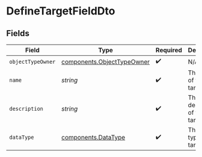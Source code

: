 # DefineTargetFieldDto


## Fields

| Field                                                                    | Type                                                                     | Required                                                                 | Description                                                              | Example                                                                  |
| ------------------------------------------------------------------------ | ------------------------------------------------------------------------ | ------------------------------------------------------------------------ | ------------------------------------------------------------------------ | ------------------------------------------------------------------------ |
| `objectTypeOwner`                                                        | [components.ObjectTypeOwner](../../models/components/objecttypeowner.md) | :heavy_check_mark:                                                       | N/A                                                                      | company                                                                  |
| `name`                                                                   | *string*                                                                 | :heavy_check_mark:                                                       | The name of the target field                                             | fav_dish                                                                 |
| `description`                                                            | *string*                                                                 | :heavy_check_mark:                                                       | The description of the target field                                      | My favorite dish                                                         |
| `dataType`                                                               | [components.DataType](../../models/components/datatype.md)               | :heavy_check_mark:                                                       | The data type of the target field                                        | string                                                                   |